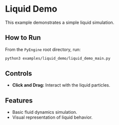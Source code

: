 # Liquid Demo

This example demonstrates a simple liquid simulation.

## How to Run

From the `PyEngine` root directory, run:

```bash
python3 examples/liquid_demo/liquid_demo_main.py
```

## Controls

- **Click and Drag:** Interact with the liquid particles.

## Features

- Basic fluid dynamics simulation.
- Visual representation of liquid behavior.


